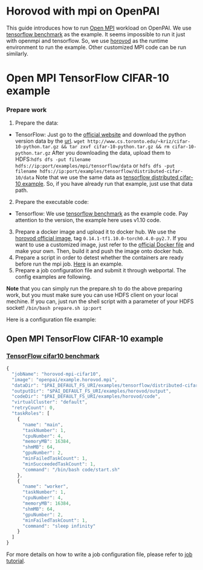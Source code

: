 <!--
  Copyright (c) Microsoft Corporation
  All rights reserved.

  MIT License

  Permission is hereby granted, free of charge, to any person obtaining a copy of this software and associated
  documentation files (the "Software"), to deal in the Software without restriction, including without limitation
  the rights to use, copy, modify, merge, publish, distribute, sublicense, and/or sell copies of the Software, and
  to permit persons to whom the Software is furnished to do so, subject to the following conditions:
  The above copyright notice and this permission notice shall be included in all copies or substantial portions of the Software.

  THE SOFTWARE IS PROVIDED *AS IS*, WITHOUT WARRANTY OF ANY KIND, EXPRESS OR IMPLIED, INCLUDING
  BUT NOT LIMITED TO THE WARRANTIES OF MERCHANTABILITY, FITNESS FOR A PARTICULAR PURPOSE AND
  NONINFRINGEMENT. IN NO EVENT SHALL THE AUTHORS OR COPYRIGHT HOLDERS BE LIABLE FOR ANY CLAIM,
  DAMAGES OR OTHER LIABILITY, WHETHER IN AN ACTION OF CONTRACT, TORT OR OTHERWISE, ARISING FROM,
  OUT OF OR IN CONNECTION WITH THE SOFTWARE OR THE USE OR OTHER DEALINGS IN THE SOFTWARE.
-->

# Horovod with mpi on OpenPAI

This guide introduces how to run [Open MPI](https://www.open-mpi.org/) workload on OpenPAI.
We use [tensorflow benchmark](https://github.com/tensorflow/benchmarks/tree/cnn_tf_v1.10_compatible/scripts/tf_cnn_benchmarks) as the example. It seems impossible to run it just with openmpi and tensorflow.
So, we use [horovod](https://github.com/uber/horovod) as the runtime environment to run the example.
Other customized MPI code can be run similarly.

# Open MPI TensorFlow CIFAR-10 example

### Prepare work
1. Prepare the data:
* TensorFlow: Just go to the [official website](http://www.cs.toronto.edu/~kriz/cifar.html) and download the python version data by the [url](http://www.cs.toronto.edu/~kriz/cifar-10-python.tar.gz). `wget http://www.cs.toronto.edu/~kriz/cifar-10-python.tar.gz && tar zxvf cifar-10-python.tar.gz && rm cifar-10-python.tar.gz`
After you downloading the data, upload them to HDFS:`hdfs dfs -put filename hdfs://ip:port/examples/mpi/tensorflow/data` or `hdfs dfs -put filename hdfs://ip:port/examples/tensorflow/distributed-cifar-10/data`
Note that we use the same data as [tensorflow distributed cifar-10 example](https://github.com/Microsoft/pai/tree/master/examples/tensorflow). So, if you have already run that example, just use that data path.
2. Prepare the executable code:
* Tensorflow: We use [tensorflow benchmark](https://github.com/tensorflow/benchmarks/tree/cnn_tf_v1.10_compatible) as the example code. Pay attention to the version, the example here uses v1.10 code.
3. Prepare a docker image and upload it to docker hub. We use the [horovod official image](https://hub.docker.com/r/uber/horovod/tags/), tag `0.14.1-tf1.10.0-torch0.4.0-py2.7`. If you want to use a customized image, just refer to the [official Docker file](https://github.com/uber/horovod/blob/master/Dockerfile) and make your own. Then, build it and push the image onto docker hub.
4. Prepare a script in order to detest whether the containers are ready before run the mpi job. [Here](./start.sh) is an example.
5. Prepare a job configuration file and submit it through webportal. The config examples are following.

**Note** that you can simply run the prepare.sh to do the above preparing work, but you must make sure you can use HDFS client on your local mechine. If you can, just run the shell script with a parameter of your HDFS socket! `/bin/bash prepare.sh ip:port`

Here is a configuration file example:

## Open MPI TensorFlow CIFAR-10 example

### [TensorFlow cifar10 benchmark](https://git.io/vF4wT)

```js
{
  "jobName": "horovod-mpi-cifar10",
  "image": "openpai/example.horovod.mpi",
  "dataDir": "$PAI_DEFAULT_FS_URI/examples/tensorflow/distributed-cifar-10/data",
  "outputDir": "$PAI_DEFAULT_FS_URI/examples/horovod/output",
  "codeDir": "$PAI_DEFAULT_FS_URI/examples/horovod/code",
  "virtualCluster": "default",
  "retryCount": 0,
  "taskRoles": [
    {
      "name": "main",
      "taskNumber": 1,
      "cpuNumber": 4,
      "memoryMB": 16384,
      "shmMB": 64,
      "gpuNumber": 2,
      "minFailedTaskCount": 1,
      "minSucceededTaskCount": 1,
      "command": "/bin/bash code/start.sh"
    },
    {
      "name": "worker",
      "taskNumber": 1,
      "cpuNumber": 4,
      "memoryMB": 16384,
      "shmMB": 64,
      "gpuNumber": 2,
      "minFailedTaskCount": 1,
      "command": "sleep infinity"
    }
  ]
}
```

For more details on how to write a job configuration file, please refer to [job tutorial](../../docs/job_tutorial.md#json-config-file-for-job-submission).
